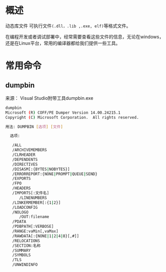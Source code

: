 

# 概述

动态库文件 可执行文件`(.dll，.lib ,.exe, elf)`等格式文件。

在编程开发或者调试部署中，经常需要查看这些文件的信息，无论在windows，还是在Linux平台，常用的编译器都给我们提供一些工具。

# 常用命令



## dumpbin

来源：  Visual Studio附带工具dumpbin.exe

```bash
dumpbin
Microsoft (R) COFF/PE Dumper Version 14.00.24215.1
Copyright (C) Microsoft Corporation.  All rights reserved.

用法: DUMPBIN [选项] [文件]

  选项:

   /ALL
   /ARCHIVEMEMBERS
   /CLRHEADER
   /DEPENDENTS
   /DIRECTIVES
   /DISASM[:{BYTES|NOBYTES}]
   /ERRORREPORT:{NONE|PROMPT|QUEUE|SEND}
   /EXPORTS
   /FPO
   /HEADERS
   /IMPORTS[:文件名]
      /LINENUMBERS
   /LINKERMEMBER[:{1|2}]
   /LOADCONFIG
   /NOLOGO
      /OUT:filename
   /PDATA
   /PDBPATH[:VERBOSE]
   /RANGE:vaMin[,vaMax]
   /RAWDATA[:{NONE|1|2|4|8}[,#]]
   /RELOCATIONS
   /SECTION:名称
   /SUMMARY
   /SYMBOLS
   /TLS
   /UNWINDINFO
```

